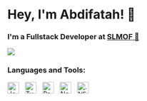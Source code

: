 # Hey, I'm Abdifatah! 👋

### I'm a Fullstack Developer at [SLMOF 🚀](https://slmof.org/)


![](https://github-readme-stats-olive-nine-17.vercel.app/api?username=AbdifatahZamiir&show_icons=true&theme=dark&bg_color=00000000)

### Languages and Tools:

<img align="left" alt="JavaScript" width="26px" src="https://user-images.githubusercontent.com/25181517/117447155-6a868a00-af3d-11eb-9cfe-245df15c9f3f.png" style="padding-right:10px;" />
<img align="left" alt="TypeScript" width="26px" src="https://user-images.githubusercontent.com/25181517/183890598-19a0ac2d-e88a-4005-a8df-1ee36782fde1.png" style="padding-right:10px;" />
<img align="left" alt="React" width="26px" src="https://cdn.jsdelivr.net/gh/devicons/devicon/icons/react/react-original.svg" style="padding-right:10px;" />
<img align="left" alt="Node.js" width="26px" src="https://cdn.jsdelivr.net/gh/devicons/devicon/icons/nodejs/nodejs-original.svg" style="padding-right:10px;" />
<img align="left" alt=".NET Core" width="26px" src="https://user-images.githubusercontent.com/25181517/121405754-b4f48f80-c95d-11eb-8893-fc325bde617f.png" />
